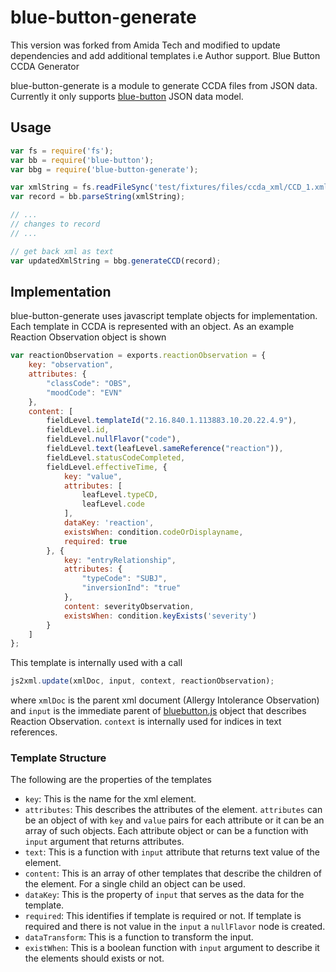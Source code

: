 blue-button-generate
====================
This version was forked from Amida Tech and modified to update dependencies and add additional templates i.e Author support.
Blue Button CCDA Generator


blue-button-generate is a module to generate CCDA files from JSON data.  Currently it only supports [blue-button](https://github.com/amida-tech/blue-button) JSON data model.

## Usage

``` javascript
var fs = require('fs');
var bb = require('blue-button');
var bbg = require('blue-button-generate');

var xmlString = fs.readFileSync('test/fixtures/files/ccda_xml/CCD_1.xml', 'utf-8');
var record = bb.parseString(xmlString);

// ...
// changes to record
// ...

// get back xml as text
var updatedXmlString = bbg.generateCCD(record);

```

## Implementation

blue-button-generate uses javascript template objects for implementation.  Each template in CCDA is represented with an object. As an example Reaction Observation object is shown
``` javascript
var reactionObservation = exports.reactionObservation = {
    key: "observation",
    attributes: {
        "classCode": "OBS",
        "moodCode": "EVN"
    },
    content: [
        fieldLevel.templateId("2.16.840.1.113883.10.20.22.4.9"),
        fieldLevel.id,
        fieldLevel.nullFlavor("code"),
        fieldLevel.text(leafLevel.sameReference("reaction")),
        fieldLevel.statusCodeCompleted,
        fieldLevel.effectiveTime, {
            key: "value",
            attributes: [
                leafLevel.typeCD,
                leafLevel.code
            ],
            dataKey: 'reaction',
            existsWhen: condition.codeOrDisplayname,
            required: true
        }, {
            key: "entryRelationship",
            attributes: {
                "typeCode": "SUBJ",
                "inversionInd": "true"
            },
            content: severityObservation,
            existsWhen: condition.keyExists('severity')
        }
    ]
};
```

This template is internally used with a call
```  javascript
js2xml.update(xmlDoc, input, context, reactionObservation);
```
where `xmlDoc` is the parent xml document (Allergy Intolerance Observation) and `input` is the immediate parent of [bluebutton.js](https://github.com/blue-button/bluebutton.js) object that describes Reaction Observation.  `context` is internally used for indices in text references.

### Template Structure

The following are the properties of the templates
* `key`: This is the name for the xml element.
* `attributes`: This describes the attributes of the element.  `attributes` can be an object of with `key` and `value` pairs for each attribute or it can be an array of such objects.  Each attribute object or can be a function with `input` argument that returns attributes.
* `text`: This is a function with `input` attribute that returns text value of the element.
* `content`: This is an array of other templates that describe the children of the element.  For a single child an object can be used.
* `dataKey`: This is the property of `input` that serves as the data for the template.
* `required`: This identifies if template is required or not.  If template is required and there is not value in the `input` a `nullFlavor` node is created.
* `dataTransform`: This is a function to transform the input.
* `existWhen`: This is a boolean function with `input` argument to describe it the elements should exists or not.

